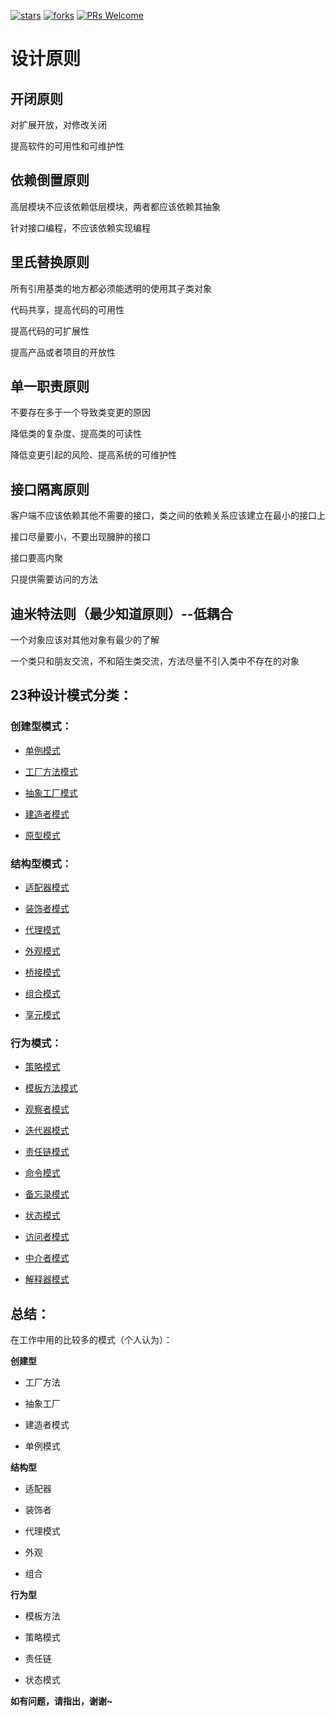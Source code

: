 <p>
  <a href="https://github.com/a511480568/design-pattern/stargazers"><img src="https://img.shields.io/badge/stars-0-brightgreen.svg" alt="stars"></a>
  <a href="https://github.com/a511480568/design-pattern/network/members"><img src="https://img.shields.io/badge/fork-0-brightgreen.svg" alt="forks"></a>
  <a href="http://makeapullrequest.com"><img src="https://img.shields.io/badge/PRs-Welcome-brightgreen.svg" alt="PRs Welcome"></a>
</p>

# 设计原则

## 开闭原则

对扩展开放，对修改关闭

提高软件的可用性和可维护性

## 依赖倒置原则

高层模块不应该依赖低层模块，两者都应该依赖其抽象

针对接口编程，不应该依赖实现编程

## 里氏替换原则

所有引用基类的地方都必须能透明的使用其子类对象

代码共享，提高代码的可用性

提高代码的可扩展性

提高产品或者项目的开放性

## 单一职责原则

不要存在多于一个导致类变更的原因

降低类的复杂度、提高类的可读性

降低变更引起的风险、提高系统的可维护性

## 接口隔离原则

客户端不应该依赖其他不需要的接口，类之间的依赖关系应该建立在最小的接口上

接口尽量要小，不要出现臃肿的接口

接口要高内聚

只提供需要访问的方法

## 迪米特法则（最少知道原则）--低耦合

一个对象应该对其他对象有最少的了解

一个类只和朋友交流，不和陌生类交流，方法尽量不引入类中不存在的对象

## 23种设计模式分类：

### 创建型模式：

* [单例模式](https://github.com/a511480568/design-pattern/blob/master/单例模式.md)

* [工厂方法模式](https://github.com/a511480568/design-pattern/blob/master/%E5%B7%A5%E5%8E%82%E6%96%B9%E6%B3%95.md)

* [抽象工厂模式](https://github.com/a511480568/design-pattern/blob/master/%E6%8A%BD%E8%B1%A1%E5%B7%A5%E5%8E%82.md)

* [建造者模式](https://github.com/a511480568/design-pattern/blob/master/%E5%BB%BA%E9%80%A0%E8%80%85%E6%A8%A1%E5%9E%8B.md)

* [原型模式](https://github.com/a511480568/design-pattern/blob/master/%E5%8E%9F%E5%9E%8B%E6%A8%A1%E5%BC%8F.md)

### 结构型模式：

* [适配器模式](https://github.com/a511480568/design-pattern/blob/master/structural/%E9%80%82%E9%85%8D%E5%99%A8%E6%A8%A1%E5%BC%8F.md)

* [装饰者模式](https://github.com/a511480568/design-pattern/blob/master/structural/%E8%A3%85%E9%A5%B0%E8%80%85%E6%A8%A1%E5%BC%8F.md)

* [代理模式](https://github.com/a511480568/design-pattern/blob/master/structural/%E4%BB%A3%E7%90%86%E6%A8%A1%E5%BC%8F.md)

* [外观模式](https://github.com/a511480568/design-pattern/blob/master/structural/%E5%A4%96%E8%A7%82%E6%A8%A1%E5%BC%8F.md)

* [桥接模式](https://github.com/a511480568/design-pattern/blob/master/structural/%E6%A1%A5%E6%8E%A5%E6%A8%A1%E5%BC%8F.md)

* [组合模式](https://github.com/a511480568/design-pattern/blob/master/structural/%E7%BB%84%E5%90%88%E6%A8%A1%E5%BC%8F.md)

* [享元模式](https://github.com/a511480568/design-pattern/blob/master/structural/%E4%BA%AB%E5%85%83%E6%A8%A1%E5%BC%8F.md)

### 行为模式：

* [策略模式](https://github.com/a511480568/design-pattern/blob/master/behavioral/%E7%AD%96%E7%95%A5%E6%A8%A1%E5%BC%8F.md)

* [模板方法模式](https://github.com/a511480568/design-pattern/blob/master/behavioral/%E6%A8%A1%E6%9D%BF%E6%96%B9%E6%B3%95.md)

* [观察者模式](https://github.com/a511480568/design-pattern/blob/master/behavioral/%E8%A7%82%E5%AF%9F%E8%80%85%E6%A8%A1%E5%BC%8F.md)

* [迭代器模式](https://github.com/a511480568/design-pattern/blob/master/behavioral/%E8%BF%AD%E4%BB%A3%E5%99%A8%E6%A8%A1%E5%BC%8F.md)

* [责任链模式](https://github.com/a511480568/design-pattern/blob/master/behavioral/%E8%B4%A3%E4%BB%BB%E9%93%BE%E6%A8%A1%E5%BC%8F.md)

* [命令模式](https://github.com/a511480568/design-pattern/blob/master/behavioral/%E5%91%BD%E4%BB%A4%E6%A8%A1%E5%BC%8F.md)

* [备忘录模式](https://github.com/a511480568/design-pattern/blob/master/behavioral/%E5%A4%87%E5%BF%98%E5%BD%95%E6%A8%A1%E5%BC%8F.md)

* [状态模式](https://github.com/a511480568/design-pattern/blob/master/behavioral/%E7%8A%B6%E6%80%81%E6%A8%A1%E5%BC%8F.md)

* [访问者模式](https://github.com/a511480568/design-pattern/blob/master/behavioral/%E8%AE%BF%E9%97%AE%E8%80%85%E6%A8%A1%E5%BC%8F.md)

* [中介者模式](https://github.com/a511480568/design-pattern/blob/master/behavioral/%E4%B8%AD%E4%BB%8B%E8%80%85%E6%A8%A1%E5%BC%8F.md)

* [解释器模式](https://github.com/a511480568/design-pattern/blob/master/behavioral/%E8%A7%A3%E9%87%8A%E5%99%A8%E6%A8%A1%E5%BC%8F.md)

## 总结：

在工作中用的比较多的模式（个人认为）：

**创建型**

* 工厂方法

* 抽象工厂

* 建造者模式

* 单例模式

**结构型**

* 适配器

* 装饰者

* 代理模式

* 外观

* 组合

**行为型**

* 模板方法

* 策略模式

* 责任链

* 状态模式

**如有问题，请指出，谢谢~**